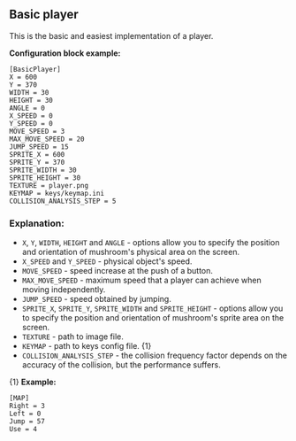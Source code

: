  ## Basic player

 This is the basic and easiest implementation of a player.

 **Configuration block example:**

    [BasicPlayer]
    X = 600
    Y = 370
    WIDTH = 30
    HEIGHT = 30
    ANGLE = 0
    X_SPEED = 0
    Y_SPEED = 0
    MOVE_SPEED = 3
    MAX_MOVE_SPEED = 20
    JUMP_SPEED = 15
    SPRITE_X = 600
    SPRITE_Y = 370
    SPRITE_WIDTH = 30
    SPRITE_HEIGHT = 30
    TEXTURE = player.png
    KEYMAP = keys/keymap.ini
    COLLISION_ANALYSIS_STEP = 5

 ### Explanation:

 * `X`, `Y`, `WIDTH`, `HEIGHT` and `ANGLE` - options allow you to specify the position and orientation of mushroom's physical area on the screen.
 * `X_SPEED` and `Y_SPEED` - physical object's speed.
 * `MOVE_SPEED` - speed increase at the push of a button.
 * `MAX_MOVE_SPEED` - maximum speed that a player can achieve when moving independently.
 * `JUMP_SPEED` - speed obtained by jumping.
 * `SPRITE_X`, `SPRITE_Y`, `SPRITE_WIDTH` and `SPRITE_HEIGHT` - options allow you to specify the position and orientation of mushroom's sprite area on the screen.
 * `TEXTURE` - path to image file.
 * `KEYMAP` - path to keys config file. {1}
 * `COLLISION_ANALYSIS_STEP` - the collision frequency factor depends on the accuracy of the collision, but the performance suffers.
 
 {1} **Example:**  
    
    [MAP]
    Right = 3
    Left = 0
    Jump = 57
    Use = 4